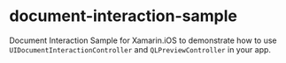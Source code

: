 # document-interaction-sample
Document Interaction Sample for Xamarin.iOS to demonstrate how to use `UIDocumentInteractionController` and `QLPreviewController` in your app.
